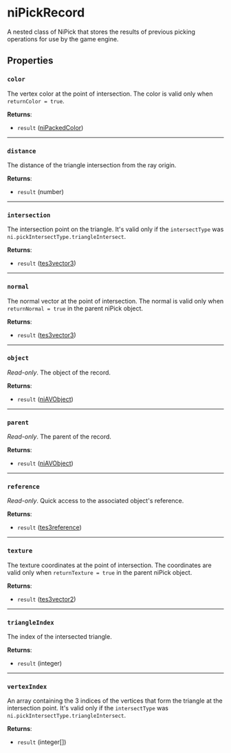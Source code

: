# niPickRecord
<div class="search_terms" style="display: none">nipickrecord, pickrecord</div>

<!---
	This file is autogenerated. Do not edit this file manually. Your changes will be ignored.
	More information: https://github.com/MWSE/MWSE/tree/master/docs
-->

A nested class of NiPick that stores the results of previous picking operations for use by the game engine.

## Properties

### `color`
<div class="search_terms" style="display: none">color</div>

The vertex color at the point of intersection. The color is valid only when `returnColor = true`.

**Returns**:

* `result` ([niPackedColor](../types/niPackedColor.md))

***

### `distance`
<div class="search_terms" style="display: none">distance</div>

The distance of the triangle intersection from the ray origin.

**Returns**:

* `result` (number)

***

### `intersection`
<div class="search_terms" style="display: none">intersection</div>

The intersection point on the triangle. It's valid only if the `intersectType` was `ni.pickIntersectType.triangleIntersect`.

**Returns**:

* `result` ([tes3vector3](../types/tes3vector3.md))

***

### `normal`
<div class="search_terms" style="display: none">normal</div>

The normal vector at the point of intersection. The normal is valid only when `returnNormal = true` in the parent niPick object.

**Returns**:

* `result` ([tes3vector3](../types/tes3vector3.md))

***

### `object`
<div class="search_terms" style="display: none">object</div>

*Read-only*. The object of the record.

**Returns**:

* `result` ([niAVObject](../types/niAVObject.md))

***

### `parent`
<div class="search_terms" style="display: none">parent</div>

*Read-only*. The parent of the record.

**Returns**:

* `result` ([niAVObject](../types/niAVObject.md))

***

### `reference`
<div class="search_terms" style="display: none">reference</div>

*Read-only*. Quick access to the associated object's reference.

**Returns**:

* `result` ([tes3reference](../types/tes3reference.md))

***

### `texture`
<div class="search_terms" style="display: none">texture</div>

The texture coordinates at the point of intersection. The coordinates are valid only when `returnTexture = true` in the parent niPick object.

**Returns**:

* `result` ([tes3vector2](../types/tes3vector2.md))

***

### `triangleIndex`
<div class="search_terms" style="display: none">triangleindex</div>

The index of the intersected triangle.

**Returns**:

* `result` (integer)

***

### `vertexIndex`
<div class="search_terms" style="display: none">vertexindex</div>

An array containing the 3 indices of the vertices that form the triangle at the intersection point. It's valid only if the `intersectType` was `ni.pickIntersectType.triangleIntersect`.

**Returns**:

* `result` (integer[])

